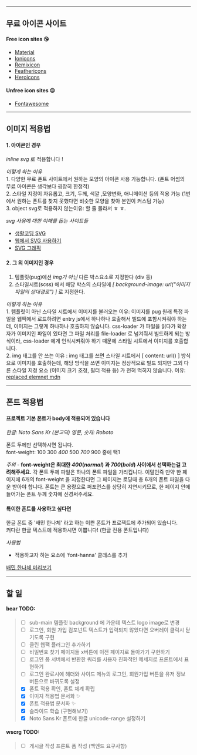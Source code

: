 -----------------------------------------------------
## 무료 아이콘 사이트

#### Free icon sites :kissing_heart:

- [Material](https://material.io/)
- [Ionicons](https://ionicons.com/)
- [Remixicon](https://remixicon.com/)
- [Feathericons](https://feathericons.com/)
- [Heroicons](https://heroicons.dev/)

#### Unfree icon sites :unamused:

- [Fontawesome](https://fontawesome.com/)

-----------------------------------------------------
## 이미지 적용법

#### 1. 아이콘인 경우

*inline svg* 로 적용합니다 !

_*이렇게 하는 이유*_    
    1. 다양한 무료 폰트 사이트에서 원하는 모양의 아이콘 사용 가능합니다. (폰트 어썸의 무료 아이콘은 생각보다 굉장히 한정적)    
    2. 스타일 지정이 자유롭고, 크기, 두께, 색깔 ,모양변화, 애니메이션 등의 적용 가능 (1번에서 원하는 폰트를 찾지 못했다면 비슷한 모양을 찾아 본인이 커스텀 가능)    
    3. object svg로 적용하지 않는이유: 할 줄 몰라서 ㅎ ㅎ.  

_*svg 사용에 대한 이해를 돕는 사이트들*_    
    
- [생활코딩 SVG](https://opentutorials.org/course/2418/13666)
- [웹에서 SVG 사용하기](https://svgontheweb.com/ko/#preparation)
- [SVG 그래픽](https://a11y.gitbook.io/graphics-aria/svg-graphics)

#### 2. 그 외 이미지인 경우

1. 템플릿(pug)에선 *img가 아닌* 다른 박스요소로 지정한다 (div 등)
2. 스타일시트(scss) 에서 해당 박스의 스타일에 *[ background-image: url("_이미지 파일의 상대경로_") ]* 로 지정한다.

_*이렇게 하는 이유*_     
    1. 템플릿이 아닌 스타일 시트에서 이미지를 불러오는 이유: 이미지를 pug 원래 특정 파일을 웹팩에서 로드하려면  entry js에서 하나하나 호출해서 빌드에 포함시켜줘야 하는데, 이미지는 그렇게 하나하나 호출하지 않습니다.         css-loader 가 파일을 읽다가 확장자가 이미지인 파일이 있다면 그 파일 처리를 file-loader 로 넘겨줘서 빌드하게 되는 방식이라, css-loader 에게 인식시켜줘야 하기 때문에 스타일 시트에서 이미지를 호출합니다.    
    2. img 태그를 안 쓰는 이유 : img 태그를 쓰면 스타일 시트에서 [ content: url() ] 방식으로 이미지를 호출하는데, 해당 방식을 쓰면 이미지는 정상적으로 빌드 되지만 그외 다른 스타일 지정 요소 (이미지 크기 조정, 필터 적용 등) 가 전혀 먹히지 않습니다. 이유: [replaced elemnet mdn](https://developer.mozilla.org/ko/docs/Web/CSS/Replaced_element)    
    
-----------------------------------------------------
## 폰트 적용법

#### 프로젝트 기본 폰트가 body에 적용되어 있습니다    
     
*한글: Noto Sans Kr (본고딕)*
*영문, 숫자: Roboto*

폰트 두께만 선택하시면 됩니다.    
font-weight: 100 300 *400* 500 *700* 900 중에 택1     
    
*주의* - 
__font-weight은 최대한 *400*(_normal_) 과 *700*(_bold_) 사이에서 선택하는걸 고려해주세요.__
각 폰트 두께 파일은 하나의 폰트 파일을 가리킵니다. 이말인즉 만약 한 페이지에 6개의 font-weight 을 지정한다면 그 페이지는 로딩때 총 6개의 폰트 파일을 다운 받아야 합니다. 폰트는 큰 용량으로 퍼포먼스를 상당히 지연시키므로, 한 페이지 안에 들어가는 폰트 두께 숫자에 신경써주세요.
      
#### 특이한 폰트를 사용하고 싶다면     
     
한글 폰트 중 '배민 한나체' 라고 하는 이쁜 폰트가 프로젝트에 추가되어 있습니다.      
커다란 한글 텍스트에 적용하시면 이쁩니다! (한글 전용 폰트입니다)      
        
*사용법*      
 - 적용하고자 하는 요소에 'font-hanna' 클래스를 추가     
      
[배민 한나체 미리보기](https://noonnu.cc/font_page/52)        

-----------------------------------------------------
## 할 일

#### bear TODO: 

> - [ ] sub-main 템플릿 background 에 가운데 텍스트 logo image로 변경
> - [ ] 로그인, 회원 가입 컴포넌트 텍스트가 입력되지 않았다면 오버레이 클릭시 닫기도록 구현
> - [ ] 클린 웹팩 플러그인 추가하기
> - [ ] 비밀번호 찾기 페이지들 x버튼에 이전 페이지로 돌아가기 구현하기
> - [ ] 로그인 폼 서버에서 반환한 쿼리를 사용자 친화적인 메세지로 프론트에서 표현하기
> - [ ] 로그인 완료시에 헤더와 사이드 메뉴의 로그인, 회원가입 버튼을 유저 정보 버튼으로 바뀌도록 설정
> - [X] 폰트 적용 확인, 폰트 체계 확립
> - [X] 이미지 적용법 문서화 :sparkles:
> - [X] 폰트 적용법 문서화 :sparkles:
> - [X] 슬라이드 학습 (구현해보기)
> - [X] Noto Sans Kr 폰트에 한글 unicode-range 설정하기
     
#### wscrg TODO:

> - [ ] 게시글 작성 프론트 폼 작성 (백엔드 요구사항)